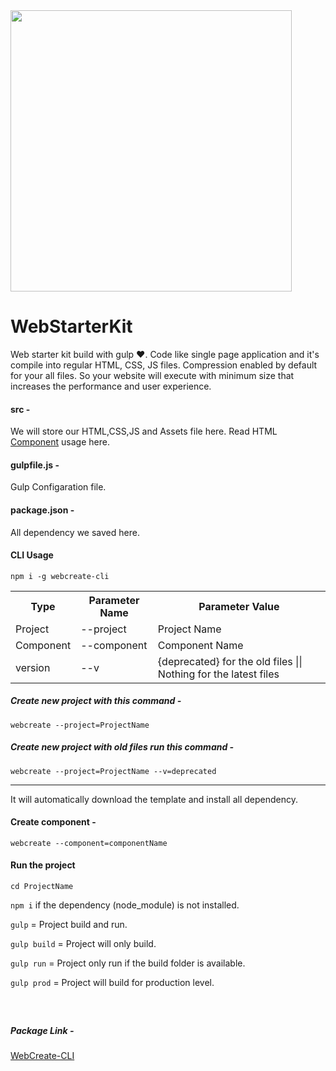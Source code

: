 
<img width="450" src="https://repository-images.githubusercontent.com/238456483/0172db80-6c9a-11eb-87eb-6629ca713fef" alt=""/>

# WebStarterKit

Web starter kit build with gulp ❤️. Code like single page application and it's compile into regular HTML, CSS, JS files. Compression enabled by default for your all files. So your website will execute with minimum size that increases the performance and user experience.

#### src -
We will store our HTML,CSS,JS and Assets file here. Read HTML <a href="https://github.com/haoxins/gulp-file-include#fileincludeprefix">Component</a> usage here. 

#### gulpfile.js -

Gulp Configaration file.

#### package.json -

All dependency we saved here.

#### CLI Usage

`npm i -g webcreate-cli`

<table style="width:100%">
  <tr>
    <th>Type</th>
    <th>Parameter Name</th> 
    <th>Parameter Value</th>
  </tr>
  <tr>
    <td>Project</td>
    <td>--project</td>
    <td>Project Name</td>
  </tr>
   <tr>
    <td>Component</td>
    <td>--component</td>
    <td>Component Name</td>
  </tr>
    <tr>
    <td>version</td>
    <td>--v</td>
    <td>{deprecated} for the old files || Nothing for the latest files</td>
  </tr>
</table>

##### Create new project with this command -

`webcreate --project=ProjectName`


##### Create new project with old files run this command -

`webcreate --project=ProjectName --v=deprecated`

------------------

It will automatically download the template and install all dependency.


#### Create component -

`webcreate --component=componentName`

#### Run the project

`cd ProjectName`

`npm i` if the dependency (node_module) is not installed. 

`gulp` = Project build and run.

`gulp build` = Project will only build.

`gulp run` = Project only run if the build folder is available.

`gulp prod` = Project will build for production level.

##### &nbsp;

##### Package Link -

[WebCreate-CLI](https://www.npmjs.com/package/webcreate-cli)
